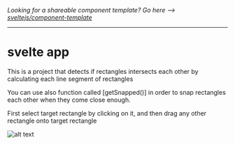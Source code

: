 *Looking for a shareable component template? Go here --> [sveltejs/component-template](https://github.com/sveltejs/component-template)*

---

# svelte app 

This is a project that detects if rectangles intersects each other by calculating each line segment of rectangles 

You can use also function called [getSnapped()] in order to snap rectangles each other when they come close enough.

First select target rectangle by clicking on it, and then drag any other rectangle onto target rectangle

![alt text](http://umitunal.org/wp-content/github/intersecting-rectangles.PNG)
